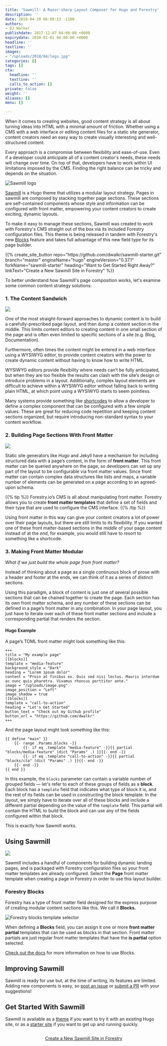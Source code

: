 ```yaml
---
title: 'Sawmill: A Razor-sharp Layout Composer for Hugo and Forestry'
description: ''
date: 2018-04-20 06:09:13 -1100
authors:
- DJ Walker
publishdate: 2017-12-07 04:00:00 +0000
expirydate: 2030-01-01 04:00:00 +0000
headline: ''
textline: ''
images:
- "/uploads/2018/04/logs.jpg"
categories: []
tags: []
cta:
  headline: ''
  textline: ''
  calls_to_action: []
private: false
weight: ''
aliases: []
menu: []

---
```

When it comes to creating websites, good content strategy is all about turning ideas into HTML with a minimal amount of friction. Whether using a CMS with a web interface or editing content files for a static site generator, content creators need an easy way to create visually interesting and well-structured content.

Every approach is a compromise between flexibility and ease-of-use. Even if a developer could anticipate all of a content creator's needs, these needs will change over time. On top of that, developers have to work within UI limitations imposed by the CMS. Finding the right balance can be tricky and depends on the situation.

![Sawmill logo](/uploads/2018/04/sawmill-full.svg)

[Sawmill](https://dwalkr.github.io/sawmill/) is a Hugo theme that utilizes a modular layout strategy. Pages in sawmill are composed by stacking together page sections. These sections are self-contained components whose style and information can be configured with front matter, empowering your content creators to create exciting, dynamic layouts. 

To make it easy to manage these sections, Sawmill was created to work with Forestry's CMS straight out of the box via its included Forestry configuration files. This theme is being released in tandem with Forestry's new [Blocks](https://forestry.io/features/blocks) feature and takes full advantage of this new field type for its page builder.

<div id="create-site-with-sawmill" data-proofer-ignore>
{{% create_site_button
repo="https://github.com/dwalkr/sawmill-starter.git"
branch="master"
engineName="hugo"
engineVersion="0.37.1"
forkName="sawmill-starter"
heading="Want to Get Started Right Away?"
linkText="Create a New Sawmill Site in Forestry" %}}
</div>

To better understand how Sawmill's page composition works, let's examine some common content strategy solutions:

### 1. The Content Sandwich

![](/uploads/2018/04/content-sandwich.png)

One of the most straight-forward approaches to dynamic content is to build a carefully-prescribed page layout, and then dump a content section in the middle. This limits content editors to creating content in one small section of the page and is often even limited to specific sections of a site (e.g. Blog, Documentation).

Furthermore, often times the content might be entered in a web interface using a WYSIWYG editor, to provide content creators with the power to create dynamic content without having to know how to write HTML.

WYSIWYG editors provide flexibility where needs can’t be fully anticipated, but when they are too flexible the results can clash with the site’s design or introduce problems in a layout. Additionally, complex layout elements are difficult to achieve within a WYSIWYG editor without falling back to writing plain HTML, at which point using a WYSIWYG starts to seem pointless.

Many systems provide something like [shortcodes](https://gohugo.io/content-management/shortcodes/) to allow a developer to define a complex component that can be configured with a few simple values. These are great for reducing code repetition and keeping content sections organized, but require introducing non-standard syntax to your content workflow.

### 2. Building Page Sections With Front Matter

![](/uploads/2018/04/front-matter-content.png)

Static site generators like Hugo and Jekyll have a mechanism for including structured data with a page’s content, in the form of **front matter**. This front matter can be queried anywhere on the page, so developers can set up any part of the layout to be configurable via front matter values. Since front matter can contain complex data structures like lists and maps, a variable number of elements can be generated on a page according to an agreed-upon schema.

{{% tip %}}
Forestry.io’s CMS is all about manipulating front matter. Forestry allows you to create **front matter templates** that define a set of fields and their type that are used to configure the CMS interface.
{{% /tip %}}

Using front matter in this way can give your content creators a lot of power over their page layouts, but there are still limits to its flexibility. If you wanted one of these front matter-based sections in the _middle_ of your page content instead of at the _end_, for example, you would still have to resort to something like a shortcode.

### 3. Making Front Matter Modular

_What if we just build the whole page from front matter?_

Instead of thinking about a page as a single continuous block of prose with a header and footer at the ends, we can think of it as a series of distinct sections.

Using this paradigm, a block of content is just one of several possible sections that can be chained together to create the page. Each section has its own front matter schema, and any number of these sections can be defined in a page’s front matter in any combination. In your page layout, you just have to iterate over each of these front matter sections and include a corresponding partial that renders the section.

#### Hugo Example

A page’s TOML front matter might look something like this:

    +++
    title = "My example page"
    [[blocks]]
    template = "media-feature"
    background_style = "Dark"
    heading = "Lorem ipsum dolor"
    content = "Proin at finibus ex. Duis sed nisi lectus. Mauris interdum ac nunc quis pharetra. Vivamus rhoncus porttitor ante."
    image = "/uploads/image.png"
    image_position = "Left"
    image_shadow = true
    [[blocks]]
    template = "call-to-action"
    heading = "Let's Get Started"
    button_text = "Check out my Github profile"
    button_url = "https://github.com/dwalkr"
    +++

And the page layout might look something like this:

    {{ define "main" }}
        {{- range .Params.blocks -}}
            {{- if eq .template "media-feature" -}}{{ partial "blocks/media-feature" (dict "Params" .) }}{{- end -}}
            {{- if eq .template "call-to-action" -}}{{ partial "blocks/cta" (dict "Params" .) }}{{- end -}}
        {{- end -}}
    {{ end }}

In this example, the `blocks` parameter can contain a variable number of grouped fields — let's refer to each of these groups of fields as a **block**. Each block has a `template` field that indicates what type of block it is, and the rest of its fields can be used in constructing the block template. In the layout, we simply have to iterate over all of these blocks and include a different partial depending on the value of the `template` field. This partial will contain the HTML to build the block and can use any of the fields configured within that block.

This is exactly how Sawmill works.

## Using Sawmill

![](/uploads/2018/04/sawmill-create-page.png)

Sawmill includes a handful of components for building dynamic landing pages, and is packaged with Forestry configuration files so your front matter templates are already configured. Select the **Page** front matter template when creating a page in Forestry in order to use this layout builder.

### Forestry Blocks

Forestry has a type of front matter field designed for the express purpose of creating modular content sections like this. We call it **Blocks.**

![Forestry blocks template selector](/uploads/2018/04/blocks-field-templates.png)

When defining a **Blocks** field, you can assign it one or more **front matter partial** templates that can be used as blocks in that section. Front matter partials are just regular front matter templates that have the **is partial** option selected.

[Check out the docs](/) for more information on how to use Blocks.

## Improving Sawmill

Sawmill is ready for use but, at the time of writing, its features are limited. Adding new components is easy, so [post an issue](https://github.com/dwalkr/sawmill/issues) or [submit a PR](https://github.com/dwalkr/sawmill/pulls) with your suggestions!

## Get Started With Sawmill

Sawmill is available as a [theme](https://github.com/dwalkr/sawmill) if you want to try it with an existing Hugo site, or as a [starter site](https://github.com/dwalkr/sawmill-starter) if you want to get up and running quickly.

<div style="text-align: center; padding: 1em;">
<a href="#/add-site" class="create-site-button" data-proofer-ignore>Create a New Sawmill Site in Forestry</a>
</div>